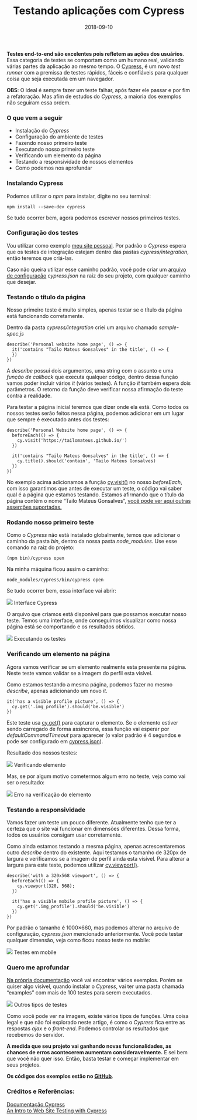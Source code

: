 ﻿---
title: Testando aplicações com Cypress
authors: Tailo Mateus Gonsalves
type: post
image: https://cdn-images-1.medium.com/max/800/1*3FiXnBZvOWyPhABykTMabQ.jpeg
date: 2018-09-10
excerpt: As suas dores de cabeça acabaram
categories:
  - Front-end
  - Tecnologias e Tendências
tag:
  - testes
  - end-to-end
  - cypress
---

**Testes end-to-end são excelentes pois refletem as ações dos usuários**. Essa
categoria de testes se comportam como um humano real, validando várias partes da
aplicação ao mesmo tempo. O [Cypress](https://www.cypress.io/), é um novo *test
runner* com a premissa de testes rápidos, fáceis e confiáveis para qualquer
coisa que seja executada em um navegador. 

**OBS**: O ideal é sempre fazer um teste falhar, após fazer ele passar e por fim
a refatoração. Mas afim de estudos do *Cypress*, a maioria dos exemplos não
seguiram essa ordem.

### O que vem a seguir

* Instalação do *Cypress*
* Configuração do ambiente de testes
* Fazendo nosso primeiro teste
* Executando nosso primeiro teste
* Verificando um elemento da página
* Testando a responsividade de nossos elementos 
* Como podemos nos aprofundar

### Instalando Cypress

Podemos utilizar o *npm* para instalar, digite no seu terminal:

```
npm install --save-dev cypress
```

Se tudo ocorrer bem, agora podemos escrever nossos primeiros testes.

### Configuração dos testes

Vou utilizar como exemplo [meu site pessoal](https://tailomateus.github.io/).
Por padrão o *Cypress* espera que os testes de integração estejam dentro das
pastas *cypress/integration*, então teremos que criá-las. 

Caso não queira utilizar esse caminho padrão, você pode criar um [arquivo de
configuração](https://docs.cypress.io/guides/references/configuration.html)
*cypress.json* na raiz do seu projeto, com qualquer caminho que desejar.

### Testando o título da página

Nosso primeiro teste é muito simples, apenas testar se o título da página está
funcionando corretamente.

Dentro da pasta *cypress/integration* criei um arquivo chamado *sample-spec.js*

```
describe('Personal website home page', () => {
  it('contains "Tailo Mateus Gonsalves" in the title', () => {
  })
})
```

A *describe* possui dois argumentos, uma string com o assunto e uma *função de
callback* que executa qualquer código, dentro dessa função vamos poder
incluir vários *it* (vários testes). A função *it* também espera dois
parâmetros. O retorno da função deve verificar nossa afirmação do teste contra a
realidade.

Para testar a página inicial teremos que dizer onde ela está. Como todos os
nossos testes serão feitos nessa página, podemos adicionar em um lugar que
sempre é executado antes dos testes:

```
describe('Personal Website home page', () => {
  beforeEach(() => {
    cy.visit('https://tailomateus.github.io/')
  })
  
  it('contains "Tailo Mateus Gonsalves" in the title', () => {
    cy.title().should('contain', 'Tailo Mateus Gonsalves)
  })
})
```

No exemplo acima adicionamos a função
[cy.visit()](https://docs.cypress.io/api/commands/visit.html) no nosso
*beforeEach*, com isso garantimos que antes de executar um teste, o código vai
saber qual é a página que estamos testando. Estamos afirmando que o título da
página contém o nome “Tailo Mateus Gonsalves”, [você pode ver aqui outras
asserções suportadas.](https://docs.cypress.io/guides/references/assertions.html#Chai)

### Rodando nosso primeiro teste

Como o *Cypress* não está instalado globalmente, temos que adicionar o caminho
da pasta *bin*, dentro da nossa pasta *node_modules*. Use esse comando na raiz
do projeto:

```
(npm bin)/cypress open
```

Na minha máquina ficou assim o caminho: 

```
node_modules/cypress/bin/cypress open
```

Se tudo ocorrer bem, essa interface vai abrir:

![](https://cdn-images-1.medium.com/max/800/1*LolhBhXNFHk0ne-Q1qIDRg.png)
<span class="figcaption_hack">Interface Cypress</span>

O arquivo que criamos está disponível para que possamos executar nosso teste.
Temos uma interface, onde conseguimos visualizar como nossa página está se
comportando e os resultados obtidos.

![](https://cdn-images-1.medium.com/max/800/1*xb7WjOdjOUJe43hK3NhRYA.png)
<span class="figcaption_hack">Executando os testes</span>

### Verificando um elemento na página

Agora vamos verificar se um elemento realmente esta presente na página. Neste
teste vamos validar se a imagem do perfil esta visível.

Como estamos testando a mesma página, podemos fazer no mesmo *describe*, apenas
adicionando um novo *it*. 

```
it('has a visible profile picture', () => {
  cy.get('.img_profile').should('be.visible')
})
```

Este teste usa [cy.get()](https://docs.cypress.io/api/commands/get.html#Syntax)
para capturar o elemento. Se o elemento estiver sendo carregado de forma
assíncrona, essa função vai esperar por *defaultCommandTimeout* para aparecer (o
valor padrão é 4 segundos e pode ser configurado em
[cypress.json](https://docs.cypress.io/guides/references/configuration.html#Timeouts)).


Resultado dos nossos testes:

![](https://cdn-images-1.medium.com/max/800/1*yZFX1NmJavGysMbeYntbUQ.png)
<span class="figcaption_hack">Verificando elemento</span>

Mas, se por algum motivo cometermos algum erro no teste, veja como vai ser o
resultado:

![](https://cdn-images-1.medium.com/max/800/1*YvE1hed6KvHJ7TBH1j-JOg.png)
<span class="figcaption_hack">Erro na verificação do elemento</span>

### Testando a responsividade

Vamos fazer um teste um pouco diferente. Atualmente tenho que ter a certeza que
o site vai funcionar em dimensões diferentes. Dessa forma, todos os usuários
consigam usar corretamente.

Como ainda estamos testando a mesma página, apenas acrescentaremos outro
*describe* dentro do existente. Aqui testamos o tamanho de 320px de largura e
verificamos se a imagem de perfil ainda esta visível. Para alterar a largura
para este teste, podemos utilizar
[cy.viewport()](https://docs.cypress.io/api/commands/viewport.html#Syntax).

```
describe('with a 320x568 viewport', () => {
  beforeEach(() => {
    cy.viewport(320, 568);
  })

  it('has a visible mobile profile picture', () => {
    cy.get('.img_profile').should('be.visible')
  })
})
```

Por padrão o tamanho é 1000×660, mas podemos alterar no arquivo de configuração,
*cypress.json* mencionado anteriormente. Você pode testar qualquer dimensão,
veja como ficou nosso teste no mobile:

![](https://cdn-images-1.medium.com/max/800/1*TB71xoVOqBCoE26FHt3Vjg.png)
<span class="figcaption_hack">Testes em mobile</span>

### Quero me aprofundar

[Na própria
documentação](https://docs.cypress.io/api/introduction/api.html#Sections) você
vai encontrar vários exemplos. Porém se quiser algo visível, quando instalar o
*Cypress*, vai ter uma pasta chamada “examples” com mais de 100 testes para
serem executados.

![](https://cdn-images-1.medium.com/max/800/1*L2_GisT-XWYYqRDF8HLquA.png)
<span class="figcaption_hack">Outros tipos de testes</span>

Como você pode ver na imagem, existe vários tipos de funções. Uma coisa legal e
que não foi explorado neste artigo, é como o *Cypress* fica entre as respostas
*ajax* e o *front-end*. Podemos controlar os resultados que recebemos do
servidor.

**A medida que seu projeto vai ganhando novas funcionalidades, as chances de
erros acontecerem aumentam consideravelmente.** E sei bem que você não quer
isso. Então, basta testar e começar implementar em seus projetos.

**Os códigos dos exemplos estão no [GitHub](https://github.com/TailoMateus/testing_personal_site_cypress)**.

### **Créditos e Referências:**

[Documentação
Cypress](https://docs.cypress.io/api/introduction/api.html#Sections)<br> [An
Intro to Web Site Testing with
Cypress](https://css-tricks.com/an-intro-to-web-app-testing-with-cypress-io/)